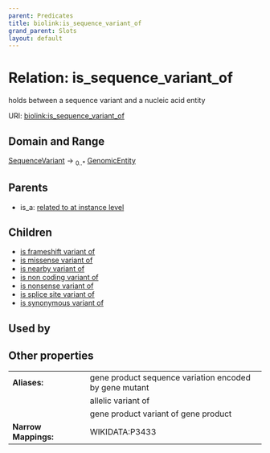 ```yaml
---
parent: Predicates
title: biolink:is_sequence_variant_of
grand_parent: Slots
layout: default
---
```


# Relation: is_sequence_variant_of


holds between a sequence variant and a nucleic acid entity

URI: [biolink:is_sequence_variant_of](https://w3id.org/biolink/is_sequence_variant_of)

## Domain and Range

[SequenceVariant](SequenceVariant.md) ->  <sub>0..\*</sub> [GenomicEntity](GenomicEntity.md)

## Parents

 *  is_a: [related to at instance level](related_to_at_instance_level.md)

## Children

 *  [is frameshift variant of](is_frameshift_variant_of.md)
 *  [is missense variant of](is_missense_variant_of.md)
 *  [is nearby variant of](is_nearby_variant_of.md)
 *  [is non coding variant of](is_non_coding_variant_of.md)
 *  [is nonsense variant of](is_nonsense_variant_of.md)
 *  [is splice site variant of](is_splice_site_variant_of.md)
 *  [is synonymous variant of](is_synonymous_variant_of.md)

## Used by


## Other properties

|  |  |  |
| --- | --- | --- |
| **Aliases:** | | gene product sequence variation encoded by gene mutant |
|  | | allelic variant of |
|  | | gene product variant of gene product |
| **Narrow Mappings:** | | WIKIDATA:P3433 |

